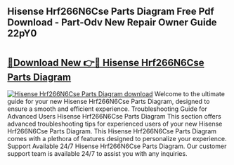 ## Hisense Hrf266N6Cse Parts Diagram Free Pdf Download - Part-Odv New Repair Owner Guide 22pY0

# <h2><a href="http://dfrlfjb.blite.top/?on=Hisense+Hrf266N6Cse+Parts+Diagram">🔗Download New 👉🔴 Hisense Hrf266N6Cse Parts Diagram</a></h2>

[![Hisense Hrf266N6Cse Parts Diagram download](https://i.imgur.com/lujVjoI.png)](http://dfrlfjb.blite.top/?on=Hisense+Hrf266N6Cse+Parts+Diagram)
Welcome to the ultimate guide for your new Hisense Hrf266N6Cse Parts Diagram, designed to ensure a smooth and efficient experience. Troubleshooting Guide for Advanced Users Hisense Hrf266N6Cse Parts Diagram This section offers advanced troubleshooting tips for experienced users of your new Hisense Hrf266N6Cse Parts Diagram. This Hisense Hrf266N6Cse Parts Diagram comes with a plethora of features designed to personalize your experience. Support Available 24/7 Hisense Hrf266N6Cse Parts Diagram. Our customer support team is available 24/7 to assist you with any inquiries.
